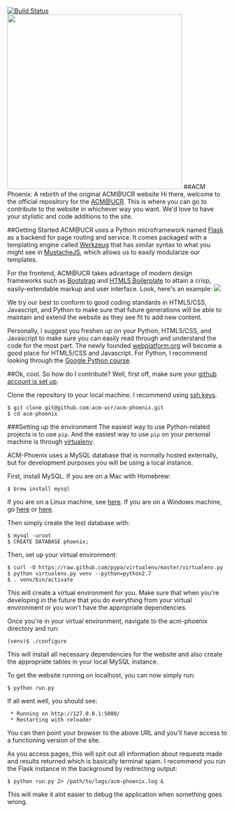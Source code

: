 [![Build Status](https://secure.travis-ci.org/acm-ucr/acm-phoenix.png)](https://travis-ci.org/acm-ucr/acm-phoenix)<br>
<img src="http://i.imgur.com/IZnGMjc.png" height="400px" text-align="center" />
##ACM Phoenix: A rebirth of the original ACM@UCR website
Hi there, welcome to the official repository for the [ACM@UCR](http://acm.cs.ucr.edu). This is where you can go to contribute to the website in whichever way you want. We'd love to have your stylistic and code additions to the site.

##Getting Started
ACM@UCR uses a Python microframework named [Flask](http://flask.pocoo.org/) as a backend for page routing and service. It comes packaged with a templating engine called  [Werkzeug](http://werkzeug.pocoo.org/) that has similar syntax to what you might see in [MustacheJS](http://mustache.github.com/), which allows us to easily modularize our templates.

For the frontend, ACM@UCR takes advantage of modern design frameworks such as [Bootstrap](http://getbootstrap.com/) and [HTML5 Boilerplate](http://html5boilerplate.com/) to attain a crisp, easily-extendable markup and user interface. 
Look, here's an example:
<img src="http://i.imgur.com/yGYto.png" />

We try our best to conform to good coding standards in HTML5/CSS, Javascript, and Python to make sure that future generations will be able to maintain and extend the website as they see fit to add new content.

Personally, I suggest you freshen up on your Python, HTML5/CSS, and Javascript to make sure you can easily read through and understand the code for the most part. The newly founded [webplatform.org](http://www.webplatform.org) will become a good place for HTML5/CSS and Javascript. For Python, I recommend looking through the [Google Python course](http://code.google.com/edu/languages/google-python-class/).

##Ok, cool. So how do I contribute?
Well, first off, make sure your [github account is set up](https://help.github.com/articles/set-up-git).

Clone the repository to your local machine. I recommend using [ssh keys](https://help.github.com/articles/generating-an-ssh-key/).

    $ git clone git@github.com:acm-ucr/acm-phoenix.git
    $ cd acm-phoenix

###Setting up the environment
The easiest way to use Python-related projects is to use `pip`. And the easiest way to use `pip` on your personal machine is through [virtualenv](http://pypi.python.org/pypi/virtualenv). 

ACM-Phoenix uses a MySQL database that is normally hosted externally, but for development purposes you will be using a local instance.

First, install MySQL. If you are on a Mac with Homebrew:

    $ brew install mysql

If you are on a Linux machine, see [here](https://dev.mysql.com/doc/refman/5.1/en/linux-installation-native.html).
If you are on a Windows machine, go [here](http://www.apple.com/shop/buy-mac/macbook-pro) or [here](http://www.ubuntu.com/download/desktop).

Then simply create the test database with:

    $ mysql -uroot
    $ CREATE DATABASE phoenix;
   
Then, set up your virtual environment:

    $ curl -O https://raw.github.com/pypa/virtualenv/master/virtualenv.py
    $ python virtualenv.py venv --python=python2.7
    $ . venv/bin/activate

This will create a virtual environment for you. Make sure that when you're developing in the future that you do everything from your virtual environment or you won't have the appropriate dependencies.

Once you're in your virtual environment, navigate to the acm-phoenix directory and run:

    (venv)$ ./configure

This will install all necessary dependencies for the website and also create the appropriate tables in your local MySQL instance.

To get the website running on localhost, you can now simply run:

    $ python run.py

If all went well, you should see: 

     * Running on http://127.0.0.1:5000/
     * Restarting with reloader

You can then point your browser to the above URL and you'll have access to a functioning version of the site.

As you access pages, this will spit out all information about requests made and results returned which is basically terminal spam. I recommend you run the Flask instance in the background by redirecting output:

    $ python run.py 2> /path/to/logs/acm-phoenix.log &

This will make it alot easier to debug the application when something goes wrong.
